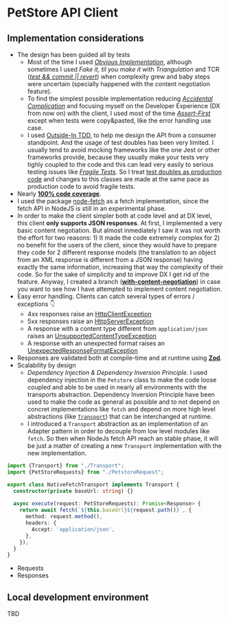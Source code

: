 # PetStore API Client

## Implementation considerations

* The design has been guided all by tests
  * Most of the time I used _[Obvious Implementation](https://relentlessdevelopment.wordpress.com/2014/06/18/make-it-run-make-it-right-the-three-implementation-strategies-of-tdd/)_, although sometimes I used _Fake it, til you make it_ with _Triangulation_ and TCR (_[test && commit || revert](https://medium.com/@kentbeck_7670/test-commit-revert-870bbd756864)_) when complexity grew and baby steps were uncertain (specially happened with the content negotiation feature).
  * To find the simplest possible implementation reducing _[Accidental Complication](https://www.youtube.com/watch?v=WSes_PexXcA)_ and focusing myself on the Developer Experience (DX from now on) with the client, I used most of the time _[Assert-First](https://medium.com/@travis_13686/assert-first-ask-questions-later-cfd3008b486d)_ except when tests were copy&pasted, like the error handling use case.
  * I used [Outside-In TDD](https://8thlight.com/insights/tdd-from-the-inside-out-or-the-outside-in), to help me design the API from a consumer standpoint. And the usage of test doubles has been very limited. I usually tend to avoid mocking frameworks like the one Jest or other frameworks provide, because they usually make your tests very tighly coupled to the code and this can lead very easily to serious testing issues like _[Fragile Tests](http://xunitpatterns.com/Fragile%20Test.html)_. So I treat [test doubles as production code](src/transports/SpyingTransport.ts) and changes to this classes are made at the same pace as production code to avoid fragile tests.
* Nearly **[100% code coverage](https://theunic.github.io/petstore-client/)**.
* I used the package [node-fetch](https://github.com/node-fetch/node-fetch) as a fetch implementation, since the fetch API in NodeJS is still in an experimental phase.
* In order to make the client simpler both at code level and at DX level, this client **only supports JSON responses**. At first, I implemented a very basic content negotiation. But almost inmediately I saw it was not worth the effort for two reasons: 1) It made the code extremely complex for 2) no benefit for the users of the client, since they would have to prepare they code for 2 different response models (the translation to an object from an XML response is different from a JSON response) having exactly the same information, increasing that way the complexity of their code. So for the sake of simplicity and to improve DX I get rid of the feature. Anyway, I created a branch (**[with-content-negotiation](https://github.com/theUniC/petstore-client/blob/with-content-negotiation/src/Petstore.ts#L27)**) in case you want to see how I have attempted to implement content negotiation.
* Easy error handling. Clients can catch several types of errors / exceptions 👇
  * 4xx responses raise an [HttpClientException](src/exceptions/HttpClientException.ts)
  * 5xx responses raise an [HttpServerException](src/exceptions/HttpServerException.ts)
  * A response with a content type different from `application/json` raises an [UnsupportedContentTypeException](src/exceptions/UnsupportedContentTypeException.ts)
  * A response with an unexpected format raises an [UnexpectedResponseFormatException](src/exceptions/UnsupportedContentTypeException.ts)
* Responses are validated both at compile-time and at runtime using **[Zod](https://zod.dev/)**.
* Scalability by design
  * _Dependency Injection & Dependency Inversion Principle_. I used dependency injection in the `Petstore` class to make the code loose coupled and able to be used in nearly all environments with the transports abstraction. Dependency Inversion Principle have been used to make the code as general as possible and to not depend on concret implementations like `fetch` and depend on more high level abstractions (like [`Transport`](src/transports/Transport.ts)) that can be interchanged at runtime.
  * I introduced a `Transport` abstraction as an implementation of an Adapter pattern in order to decouple from low level modules like `fetch`. So then when NodeJs fetch API reach an stable phase, it will be just a matter of creating a new `Transport` implementation with the new implementation.

```typescript
import {Transport} from "./Transport";
import {PetStoreRequests} from "./PetstoreRequest";

export class NativeFetchTransport implements Transport {
  constructor(private baseUrl: string) {}
  
  async execute(request: PetStoreRequests): Promise<Response> {
    return await fetch(`${this.baseUrl}${request.path()}`, {
      method: request.method(),
      headers: {
        Accept: 'application/json',
      },
    });
  }
}
```

  * Requests
  * Responses

## Local development environment

TBD
